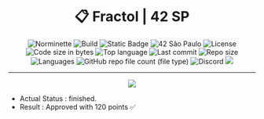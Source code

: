 <div align = center>

# :clipboard: Fractol | 42 SP

![Norminette](https://github.com/RogerioLS/Fractol-42sp/actions/workflows/norminette.yml/badge.svg)
![Build](https://github.com/RogerioLS/Fractol-42sp/actions/workflows/build.yml/badge.svg)
![Static Badge](https://custom-icon-badges.demolab.com/badge/FRACTOL-42-blue?logo=repo)
![42 São Paulo](https://custom-icon-badges.demolab.com/badge/42-SP-1E2952)
![License](https://custom-icon-badges.demolab.com/github/license/RogerioLS/Fractol-42sp?logo=law&color=dark-green)
![Code size in bytes](https://custom-icon-badges.demolab.com/github/languages/code-size/RogerioLS/Fractol-42sp?logo=file-code&color=dark-green)
![Top language](https://custom-icon-badges.demolab.com/github/languages/top/RogerioLS/Fractol-42sp?color=dark-green)
![Last commit](https://custom-icon-badges.demolab.com/github/last-commit/RogerioLS/Fractol-42sp?logo=history&color=dark-green)
![Repo size](https://custom-icon-badges.demolab.com/github/repo-size/RogerioLS/Fractol-42sp?logo=database)
![Languages](https://custom-icon-badges.demolab.com/github/languages/count/RogerioLS/Fractol-42sp?logo=command-palette&color=red)
![GitHub repo file count (file type)](https://custom-icon-badges.demolab.com/github/directory-file-count/RogerioLS/Fractol-42sp%2Fsources?logo=file&label=files%20sources&color=8602b1)
![Discord](https://custom-icon-badges.demolab.com/discord/1114673462859006044?&logo=comments&label=testemunhas%20de%20vim&color=ffbe3a)
![](https://img.shields.io/github/forks/RogerioLS/Fractol-42sp)

</div>

---

<div align = center>

![](https://game.42sp.org.br//static/assets/achievements/fract-olm.png)

</div>

- Actual Status : finished.
- Result        : Approved with 120 points ✅